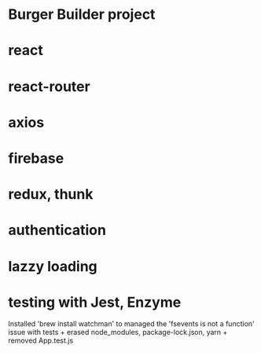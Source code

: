 # Burger Builder project

# react
# react-router
# axios
# firebase
# redux, thunk
# authentication
# lazzy loading

# testing with Jest, Enzyme
Installed 'brew install watchman' to managed the 'fsevents is not a function' issue with tests + erased node_modules, package-lock.json, yarn + removed App.test.js

